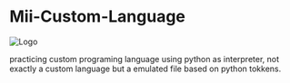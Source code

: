 # Mii-Custom-Language
![Logo](https://github.com/psy-lilulu/Mii-Custom-Language/assets/128460054/491f6234-1b89-4edb-8b16-3c132fc15c28)

practicing custom programing language using python as interpreter,  not exactly a custom language but a emulated file based on python tokkens. 
